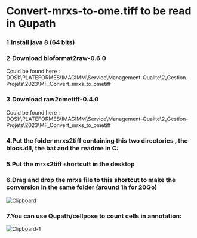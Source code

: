 # Convert-mrxs-to-ome.tiff to be read in Qupath

### 1.Install java 8 (64 bits)
### 2.Download bioformat2raw-0.6.0
Could be found here : DOSI:\PLATEFORMES\IMAGIMM\Service\Management-Qualite\2_Gestion-Projets\2023\MF_Convert_mrxs_to_ometiff
### 3.Download raw2ometiff-0.4.0
Could be found here : DOSI:\PLATEFORMES\IMAGIMM\Service\Management-Qualite\2_Gestion-Projets\2023\MF_Convert_mrxs_to_ometiff
### 4.Put the folder mrxs2tiff containing this two directories , the blocs.dll, the bat and the readme in C:
### 5.Put the mrxs2tiff shortcutt in the desktop
### 6.Drag and drop the mrxs file to this shortcut to make the conversion in the same folder (around 1h for 20Go)

![Clipboard](https://user-images.githubusercontent.com/41480459/220156842-83284af8-8742-43a1-b3f9-2b1d74ffd743.jpg)

### 7.You can use Qupath/cellpose to count cells in annotation:                                                                                                            

![Clipboard-1](https://user-images.githubusercontent.com/41480459/220325043-0a3c61a8-b91a-426c-b53b-8f33809234bf.jpg)
